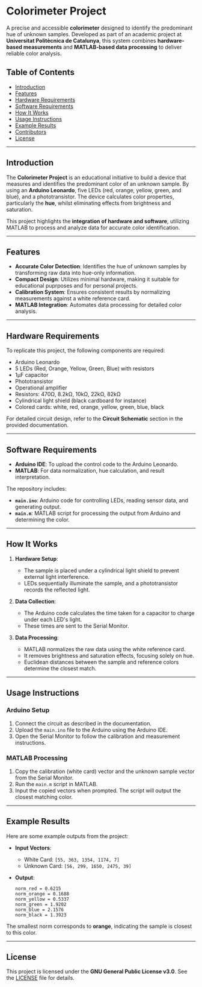 # Colorimeter Project

A precise and accessible **colorimeter** designed to identify the predominant hue of unknown samples. Developed as part of an academic project at **Universitat Politècnica de Catalunya**, this system combines **hardware-based measurements** and **MATLAB-based data processing** to deliver reliable color analysis.

## Table of Contents

- [Introduction](#introduction)
- [Features](#features)
- [Hardware Requirements](#hardware-requirements)
- [Software Requirements](#software-requirements)
- [How It Works](#how-it-works)
- [Usage Instructions](#usage-instructions)
- [Example Results](#example-results)
- [Contributors](#contributors)
- [License](#license)

---

## Introduction

The **Colorimeter Project** is an educational initiative to build a device that measures and identifies the predominant color of an unknown sample. By using an **Arduino Leonardo**, five LEDs (red, orange, yellow, green, and blue), and a phototransistor. The device calculates color properties, particularly the **hue**, whilst eliminating effects from brightness and saturation.

This project highlights the **integration of hardware and software**, utilizing MATLAB to process and analyze data for accurate color identification.

---

## Features

- **Accurate Color Detection**: Identifies the hue of unknown samples by transforming raw data into hue-only information.
- **Compact Design**: Utilizes minimal hardware, making it suitable for educational puprposes and for personal projects.
- **Calibration System**: Ensures consistent results by normalizing measurements against a white reference card.
- **MATLAB Integration**: Automates data processing for detailed color analysis.

---

## Hardware Requirements

To replicate this project, the following components are required:

- Arduino Leonardo
- 5 LEDs (Red, Orange, Yellow, Green, Blue) with resistors
- 1µF capacitor
- Phototransistor
- Operational amplifier
- Resistors: 470Ω, 8.2kΩ, 10kΩ, 22kΩ, 82kΩ
- Cylindrical light shield (black cardboard for instance)
- Colored cards: white, red, orange, yellow, green, blue, black

For detailed circuit design, refer to the **Circuit Schematic** section in the provided documentation.

---

## Software Requirements

- **Arduino IDE**: To upload the control code to the Arduino Leonardo.
- **MATLAB**: For data normalization, hue calculation, and result interpretation.

The repository includes:

- **`main.ino`**: Arduino code for controlling LEDs, reading sensor data, and generating output.
- **`main.m`**: MATLAB script for processing the output from Arduino and determining the color.

---

## How It Works

1. **Hardware Setup**:
   - The sample is placed under a cylindrical light shield to prevent external light interference.
   - LEDs sequentially illuminate the sample, and a phototransistor records the reflected light.

2. **Data Collection**:
   - The Arduino code calculates the time taken for a capacitor to charge under each LED's light.
   - These times are sent to the Serial Monitor.

3. **Data Processing**:
   - MATLAB normalizes the raw data using the white reference card.
   - It removes brightness and saturation effects, focusing solely on hue.
   - Euclidean distances between the sample and reference colors determine the closest match.

---

## Usage Instructions

### Arduino Setup
1. Connect the circuit as described in the documentation.
2. Upload the `main.ino` file to the Arduino using the Arduino IDE.
3. Open the Serial Monitor to follow the calibration and measurement instructions.

### MATLAB Processing
1. Copy the calibration (white card) vector and the unknown sample vector from the Serial Monitor.
2. Run the `main.m` script in MATLAB.
3. Input the copied vectors when prompted. The script will output the closest matching color.

---

## Example Results

Here are some example outputs from the project:

- **Input Vectors**:
  - White Card: `[55, 363, 1354, 1174, 7]`
  - Unknown Card: `[56, 299, 1650, 2475, 39]`

- **Output**:
  ```
  norm_red = 0.6215
  norm_orange = 0.1688
  norm_yellow = 0.5337
  norm_green = 1.9202
  norm_blue = 2.1576
  norm_black = 1.3923
  ```

The smallest norm corresponds to **orange**, indicating the sample is closest to this color.

---

## License

This project is licensed under the **GNU General Public License v3.0**. See the [LICENSE](LICENSE) file for details.